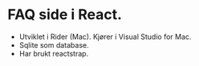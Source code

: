 # FAQ side i React.
- Utviklet i Rider (Mac). Kjører i Visual Studio for Mac.
- Sqlite som database.
- Har brukt reactstrap.
